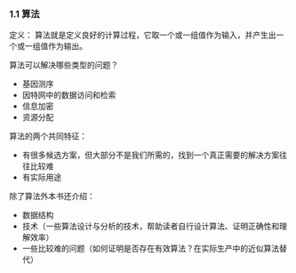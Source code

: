 ### 1.1 算法
定义：
算法就是定义良好的计算过程，它取一个或一组值作为输入，并产生出一个或一组值作为输出。

算法可以解决哪些类型的问题？
* 基因测序
* 因特网中的数据访问和检索
* 信息加密
* 资源分配

算法的两个共同特征：
* 有很多候选方案，但大部分不是我们所需的，找到一个真正需要的解决方案往往比较难
* 有实际用途

除了算法外本书还介绍：
* 数据结构
* 技术（一些算法设计与分析的技术，帮助读者自行设计算法、证明正确性和理解效率）
* 一些比较难的问题（如何证明是否存在有效算法？在实际生产中的近似算法替代）


